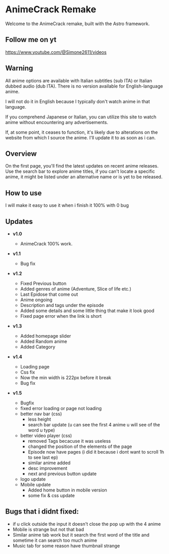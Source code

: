 # AnimeCrack Remake

Welcome to the AnimeCrack remake, built with the Astro framework.

## Follow me on yt

https://www.youtube.com/@Simone2611/videos

## Warning

All anime options are available with Italian subtitles (sub ITA) or Italian dubbed audio (dub ITA). There is no version available for English-language anime.

I will not do it in English because I typically don't watch anime in that language.

If you comprehend Japanese or Italian, you can utilize this site to watch anime without encountering any advertisements.

If, at some point, it ceases to function, it's likely due to alterations on the website from which I source the anime. I'll update it to as soon as i can.

## Overview

On the first page, you'll find the latest updates on recent anime releases. Use the search bar to explore anime titles, if you can't locate a specific anime, it might be listed under an alternative name or is yet to be released.

## How to use

I will make it easy to use it when i finish it 100% with 0 bug

## Updates

- **v1.0**

  - AnimeCrack 100% work.

- **v1.1**

  - Bug fix

- **v1.2**

  - Fixed Previous button
  - Added genres of anime (Adventure, Slice of life etc.)
  - Last Epidose that come out
  - Anime ongoing
  - Description and tags under the episode
  - Added some details and some little thing that make it look good
  - Fixed page error when the link is short

- **v1.3**

  - Added homepage slider
  - Added Random anime
  - Added Category

- **v1.4**

  - Loading page
  - Css fix
  - Now the min width is 222px before it break
  - Bug fix

- **v1.5**
  - Bugfix
  - fixed error loading or page not loading
  - better nav bar (css)
    - less height
    - search bar update (u can see the first 4 anime u will see of the word u type)
  - better video player (css)
    - removed Tags becacuse it was useless
    - changed the position of the elements of the page
    - Episode now have pages (i did it because i dont want to scroll 1h to see last ep)
    - similar anime added
    - desc improvement
    - next and previous button update
  - logo update
  - Mobile update
    - Added home button in mobile version
    - some fix & css update

## Bugs that i didnt fixed:

- if u click outside the input it doesn't close the pop up with the 4 anime
- Mobile is strange but not that bad
- Similar anime tab work but it search the first word of the title and sometime it can search too much anime
- Music tab for some reason have thumbnail strange
